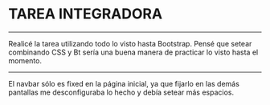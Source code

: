# TAREA INTEGRADORA
***
Realicé la tarea utilizando todo lo visto hasta Bootstrap. Pensé que setear combinando CSS y Bt sería una buena manera de practicar lo visto hasta el momento.
***
El navbar sólo es fixed en la página inicial, ya que fijarlo en las demás pantallas me desconfiguraba lo hecho y debía setear más espacios.